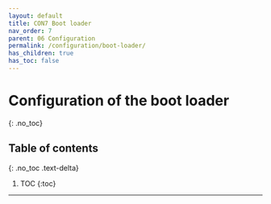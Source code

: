 ```yaml
---
layout: default
title: CON7 Boot loader
nav_order: 7
parent: 06 Configuration
permalink: /configuration/boot-loader/
has_children: true
has_toc: false
---
```


# Configuration of the boot loader
{: .no_toc}

## Table of contents
{: .no_toc .text-delta}

1. TOC
{:toc}

---

